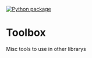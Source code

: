 [![Python package](https://github.com/jonisb/Toolbox/workflows/Python%20package/badge.svg)](https://github.com/jonisb/Toolbox/actions)

# Toolbox
 Misc tools to use in other librarys
